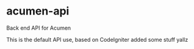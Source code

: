 # acumen-api
Back end API for Acumen

This is the default API use, based on CodeIgniter added some stuff yallz
